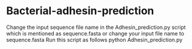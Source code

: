 # Bacterial-adhesin-prediction

Change the input sequence file name in the Adhesin_prediction.py script which is mentioned as sequence.fasta or change your input file name to sequence.fasta
Run this script as follows
python Adhesin_prediction.py
